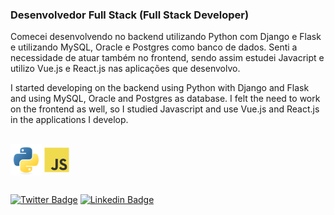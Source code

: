 ### Desenvolvedor Full Stack (Full Stack Developer)
Comecei desenvolvendo no backend utilizando Python com Django e Flask e utilizando MySQL, Oracle e Postgres como banco de dados. Senti a necessidade de atuar também no frontend, sendo assim estudei Javacript e utilizo Vue.js e React.js nas aplicações que desenvolvo.

I started developing on the backend using Python with Django and Flask and using MySQL, Oracle and Postgres as database. I felt the need to work on the frontend as well, so I studied Javascript and use Vue.js and React.js in the applications I develop.


<div style="display: inline_block"><br>
  <img align="center" height="50" src="https://github.com/devicons/devicon/blob/master/icons/python/python-original.svg">
  <img align="center" height="40" src="https://github.com/devicons/devicon/blob/master/icons/javascript/javascript-original.svg">
</div>

##

[![Twitter Badge](https://img.shields.io/badge/-Twitter-%23333?style=flat-square&labelColor=1ca0f1&logo=twitter&logoColor=white&link=https://twitter.com/1caiocarvalho)](https://twitter.com/1caiocarvalho)
[![Linkedin Badge](https://img.shields.io/badge/-LinkedIn-%23333?style=flat-square&labelColor=1ca0f1&logo=Linkedin&link=https://www.linkedin.com/in/1caiocarvalho)](https://www.linkedin.com/in/1caiocarvalho)
